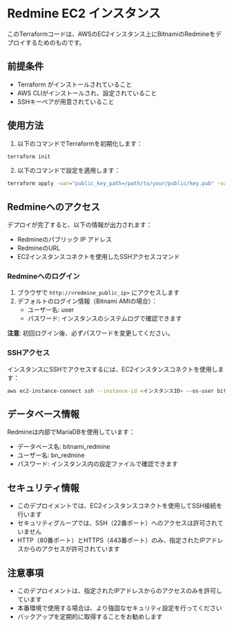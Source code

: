 # Redmine EC2 インスタンス

このTerraformコードは、AWSのEC2インスタンス上にBitnamiのRedmineをデプロイするためのものです。

## 前提条件

- Terraform がインストールされていること
- AWS CLIがインストールされ、設定されていること
- SSHキーペアが用意されていること

## 使用方法

1. 以下のコマンドでTerraformを初期化します：

```bash
terraform init
```

2. 以下のコマンドで設定を適用します：

```bash
terraform apply -var="public_key_path=/path/to/your/public/key.pub" -var="private_key_path=/path/to/your/private/key" -var="allowed_ip=あなたのIP/32"
```

## Redmineへのアクセス

デプロイが完了すると、以下の情報が出力されます：

- Redmineのパブリック IP アドレス
- RedmineのURL
- EC2インスタンスコネクトを使用したSSHアクセスコマンド

### Redmineへのログイン

1. ブラウザで `http://<redmine_public_ip>` にアクセスします
2. デフォルトのログイン情報（Bitnami AMIの場合）：
   - ユーザー名: user
   - パスワード: インスタンスのシステムログで確認できます

**注意**: 初回ログイン後、必ずパスワードを変更してください。

### SSHアクセス

インスタンスにSSHでアクセスするには、EC2インスタンスコネクトを使用します：

```bash
aws ec2-instance-connect ssh --instance-id <インスタンスID> --os-user bitnami --private-key-file <秘密鍵のパス> --region <リージョン>
```

## データベース情報

Redmineは内部でMariaDBを使用しています：

- データベース名: bitnami_redmine
- ユーザー名: bn_redmine
- パスワード: インスタンス内の設定ファイルで確認できます

## セキュリティ情報

- このデプロイメントでは、EC2インスタンスコネクトを使用してSSH接続を行います
- セキュリティグループでは、SSH（22番ポート）へのアクセスは許可されていません
- HTTP（80番ポート）とHTTPS（443番ポート）のみ、指定されたIPアドレスからのアクセスが許可されています

## 注意事項

- このデプロイメントは、指定されたIPアドレスからのアクセスのみを許可しています
- 本番環境で使用する場合は、より強固なセキュリティ設定を行ってください
- バックアップを定期的に取得することをお勧めします